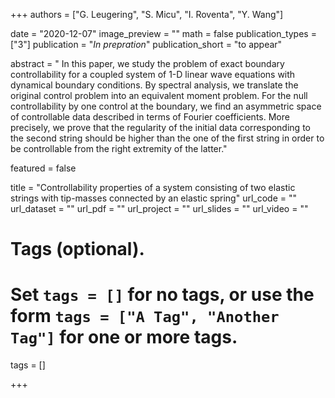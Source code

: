 +++
authors = ["G. Leugering",  "S. Micu", "I. Roventa", "Y. Wang"]

date = "2020-12-07"
image_preview = ""
math = false
publication_types = ["3"]
publication = "*In prepration*"
publication_short = "to appear"


abstract = " In this paper, we study the problem of exact boundary controllability for a coupled system of 1-D linear wave equations with dynamical boundary conditions. By spectral analysis, we translate the original control problem into an equivalent moment problem. For the null controllability by one control at the boundary, we find an asymmetric space of controllable data described in terms of Fourier coefficients. More precisely, we prove that the regularity of the initial data corresponding to the second string should be higher than the one of the first string in order to be controllable from the right extremity of the latter."


featured = false

title =  "Controllability properties of a system consisting of two elastic strings with tip-masses connected by an elastic spring"
url_code = ""
url_dataset = ""
url_pdf = ""
url_project = ""
url_slides = ""
url_video = ""

# Tags (optional).
#   Set `tags = []` for no tags, or use the form `tags = ["A Tag", "Another Tag"]` for one or more tags.
tags = []


+++
